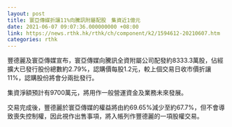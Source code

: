 ```yaml
---
layout: post
title: 寰亞傳媒折讓11%向騰訊附屬配股　集資近1億元
date: 2021-06-07 09:07:36.000000000 +08:00
link: https://news.rthk.hk/rthk/ch/component/k2/1594612-20210607.htm
categories: rthk
---
```


豐德麗及寰亞傳媒宣布，寰亞傳媒向騰訊全資附屬公司配發約8333.3萬股，佔經擴大已發行股份總數約2.79%，認購價每股1.2元，較上個交易日收市價折讓11%，認購股份將會分兩批發行。

集資淨額預計有9700萬元，將用作一般營運資金及業務未來發展。

交易完成後，豐德麗於寰亞傳媒的權益將由約69.65%減少至約67.7%，但不會導致喪失控制權，因此視作出售事項，將入帳列作豐德麗的一項股權交易。
